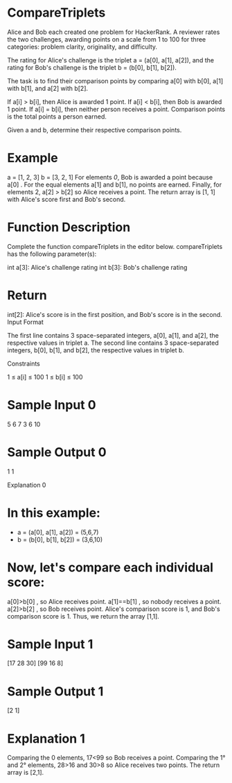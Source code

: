 # CompareTriplets

Alice and Bob each created one problem for HackerRank. A reviewer rates the two challenges, awarding points on a scale from 1 to 100 for three categories: problem clarity, originality, and difficulty.

The rating for Alice's challenge is the triplet a = (a[0], a[1], a[2]), and the rating for Bob's challenge is the triplet b = (b[0], b[1], b[2]).

The task is to find their comparison points by comparing a[0] with b[0], a[1] with b[1], and a[2] with b[2].

If a[i] > b[i], then Alice is awarded 1 point.
If a[i] < b[i], then Bob is awarded 1 point.
If a[i] = b[i], then neither person receives a point.
Comparison points is the total points a person earned.

Given a and b, determine their respective comparison points.

# Example

a = [1, 2, 3]
b = [3, 2, 1]
For elements *0*, Bob is awarded a point because a[0] .
For the equal elements a[1] and b[1], no points are earned.
Finally, for elements 2, a[2] > b[2] so Alice receives a point.
The return array is [1, 1] with Alice's score first and Bob's second.

# Function Description

Complete the function compareTriplets in the editor below.
compareTriplets has the following parameter(s):

int a[3]: Alice's challenge rating
int b[3]: Bob's challenge rating

# Return

int[2]: Alice's score is in the first position, and Bob's score is in the second.
Input Format

The first line contains 3 space-separated integers, a[0], a[1], and a[2], the respective values in triplet a.
The second line contains 3 space-separated integers, b[0], b[1], and b[2], the respective values in triplet b.

Constraints

1 ≤ a[i] ≤ 100
1 ≤ b[i] ≤ 100

# Sample Input 0

5 6 7
3 6 10

# Sample Output 0

1 1

Explanation 0

# In this example:

 - a = (a[0], a[1], a[2]) = (5,6,7)
 - b = (b[0], b[1], b[2]) = (3,6,10)

# Now, let's compare each individual score:

a[0]>b[0] , so Alice receives  point.
a[1]==b[1] , so nobody receives a point.
a[2]>b[2] , so Bob receives  point.
Alice's comparison score is 1, and Bob's comparison score is 1. Thus, we return the array [1,1].

# Sample Input 1

[17 28 30]
[99 16 8]

# Sample Output 1

[2 1]

# Explanation 1

Comparing the 0 elements, 17<99 so Bob receives a point.
Comparing the 1° and 2° elements, 28>16 and 30>8 so Alice receives two points.
The return array is [2,1].